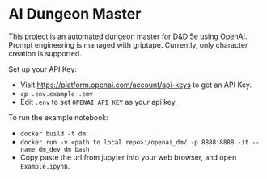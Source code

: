 # AI Dungeon Master
This project is an automated dungeon master for D&D 5e using OpenAI. Prompt engineering is managed with griptape.
Currently, only character creation is supported.

Set up your API Key:
- Visit https://platform.openai.com/account/api-keys to get an API Key.
- `cp .env.example .emv`
- Edit `.env` to set `OPENAI_API_KEY` as your api key.

To run the example notebook:
- `docker build -t dm .`
- `docker run -v <path to local repo>:/openai_dm/ -p 8888:8888 -it --name dm_dev dm bash`
- Copy paste the url from jupyter into your web browser, and open `Example.ipynb`.
